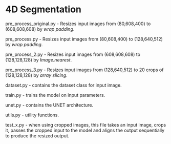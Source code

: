 # 4D Segmentation
 
pre_process_original.py - Resizes input images from (80,608,400) to (608,608,608) by *wrap padding*.

pre_process.py - Resizes input images from (80,608,400) to (128,640,512) by *wrap padding*.

pre_process_2.py - Resizes input images from (608,608,608) to (128,128,128) by *Image.nearest*.

pre_process_3.py - Resizes input images from (128,640,512) to 20 crops of (128,128,128) by *array slicing*.

dataset.py - contains the dataset class for input image. 

train.py - trains the model on input parameters.

unet.py - contains the UNET architecture.

utils.py - utility functions.

test_x.py - when using cropped images, this file takes an input image, crops it, passes the cropped input to the model and aligns the output sequentially to produce the resized output.



